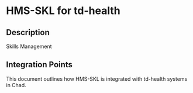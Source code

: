# HMS-SKL for td-health

## Description

Skills Management

## Integration Points

This document outlines how HMS-SKL is integrated with td-health systems in Chad.
